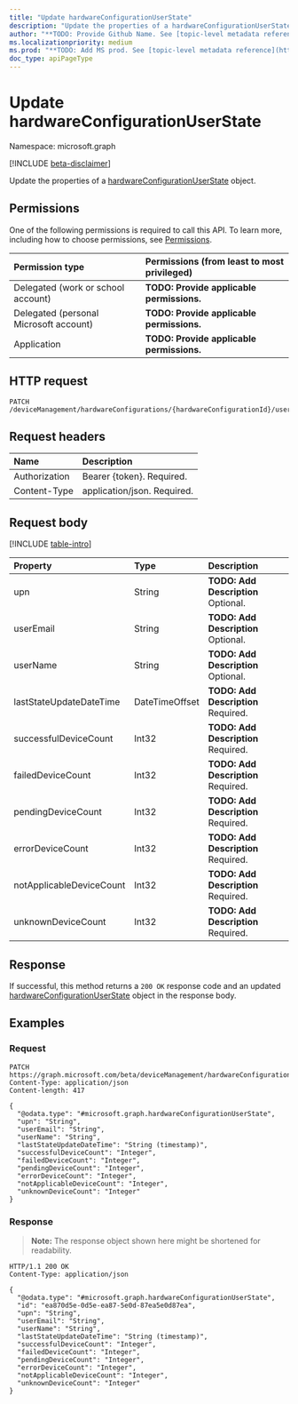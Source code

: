 ```yaml
---
title: "Update hardwareConfigurationUserState"
description: "Update the properties of a hardwareConfigurationUserState object."
author: "**TODO: Provide Github Name. See [topic-level metadata reference](https://msgo.azurewebsites.net/add/document/guidelines/metadata.html#topic-level-metadata)**"
ms.localizationpriority: medium
ms.prod: "**TODO: Add MS prod. See [topic-level metadata reference](https://msgo.azurewebsites.net/add/document/guidelines/metadata.html#topic-level-metadata)**"
doc_type: apiPageType
---
```


# Update hardwareConfigurationUserState
Namespace: microsoft.graph

[!INCLUDE [beta-disclaimer](../../includes/beta-disclaimer.md)]

Update the properties of a [hardwareConfigurationUserState](../resources/intune-hardwareconfigurationuserstate.md) object.

## Permissions
One of the following permissions is required to call this API. To learn more, including how to choose permissions, see [Permissions](/graph/permissions-reference).

|Permission type|Permissions (from least to most privileged)|
|:---|:---|
|Delegated (work or school account)|**TODO: Provide applicable permissions.**|
|Delegated (personal Microsoft account)|**TODO: Provide applicable permissions.**|
|Application|**TODO: Provide applicable permissions.**|

## HTTP request

<!-- {
  "blockType": "ignored"
}
-->
``` http
PATCH /deviceManagement/hardwareConfigurations/{hardwareConfigurationId}/userRunStates/{hardwareConfigurationUserStateId}
```

## Request headers
|Name|Description|
|:---|:---|
|Authorization|Bearer {token}. Required.|
|Content-Type|application/json. Required.|

## Request body
[!INCLUDE [table-intro](../../includes/update-property-table-intro.md)]


|Property|Type|Description|
|:---|:---|:---|
|upn|String|**TODO: Add Description** Optional.|
|userEmail|String|**TODO: Add Description** Optional.|
|userName|String|**TODO: Add Description** Optional.|
|lastStateUpdateDateTime|DateTimeOffset|**TODO: Add Description** Required.|
|successfulDeviceCount|Int32|**TODO: Add Description** Required.|
|failedDeviceCount|Int32|**TODO: Add Description** Required.|
|pendingDeviceCount|Int32|**TODO: Add Description** Required.|
|errorDeviceCount|Int32|**TODO: Add Description** Required.|
|notApplicableDeviceCount|Int32|**TODO: Add Description** Required.|
|unknownDeviceCount|Int32|**TODO: Add Description** Required.|



## Response

If successful, this method returns a `200 OK` response code and an updated [hardwareConfigurationUserState](../resources/intune-hardwareconfigurationuserstate.md) object in the response body.

## Examples

### Request
<!-- {
  "blockType": "request",
  "name": "update_hardwareconfigurationuserstate"
}
-->
``` http
PATCH https://graph.microsoft.com/beta/deviceManagement/hardwareConfigurations/{hardwareConfigurationId}/userRunStates/{hardwareConfigurationUserStateId}
Content-Type: application/json
Content-length: 417

{
  "@odata.type": "#microsoft.graph.hardwareConfigurationUserState",
  "upn": "String",
  "userEmail": "String",
  "userName": "String",
  "lastStateUpdateDateTime": "String (timestamp)",
  "successfulDeviceCount": "Integer",
  "failedDeviceCount": "Integer",
  "pendingDeviceCount": "Integer",
  "errorDeviceCount": "Integer",
  "notApplicableDeviceCount": "Integer",
  "unknownDeviceCount": "Integer"
}
```


### Response
>**Note:** The response object shown here might be shortened for readability.
<!-- {
  "blockType": "response",
  "truncated": true
}
-->
``` http
HTTP/1.1 200 OK
Content-Type: application/json

{
  "@odata.type": "#microsoft.graph.hardwareConfigurationUserState",
  "id": "ea870d5e-0d5e-ea87-5e0d-87ea5e0d87ea",
  "upn": "String",
  "userEmail": "String",
  "userName": "String",
  "lastStateUpdateDateTime": "String (timestamp)",
  "successfulDeviceCount": "Integer",
  "failedDeviceCount": "Integer",
  "pendingDeviceCount": "Integer",
  "errorDeviceCount": "Integer",
  "notApplicableDeviceCount": "Integer",
  "unknownDeviceCount": "Integer"
}
```

